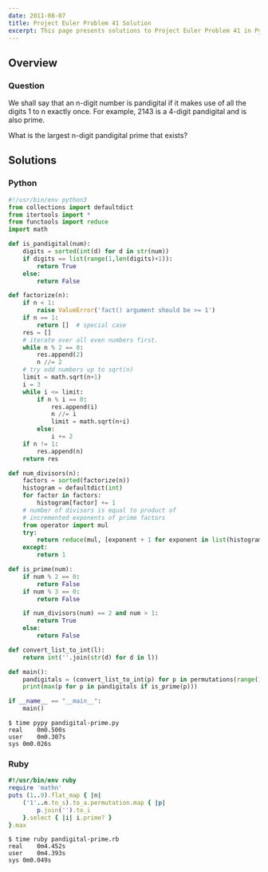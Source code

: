 ```yaml
---
date: 2011-08-07
title: Project Euler Problem 41 Solution
excerpt: This page presents solutions to Project Euler Problem 41 in Python and Ruby.
---
```



## Overview


### Question

We shall say that an n-digit number is pandigital if it makes use of all the 
digits 1 to n exactly once. For example, 2143 is a 4-digit pandigital and is 
also prime.

What is the largest n-digit pandigital prime that exists?






## Solutions

### Python

```python
#!/usr/bin/env python3
from collections import defaultdict
from itertools import *
from functools import reduce
import math

def is_pandigital(num):
    digits = sorted(int(d) for d in str(num))
    if digits == list(range(1,len(digits)+1)):
        return True
    else:
        return False

def factorize(n):
    if n < 1:
        raise ValueError('fact() argument should be >= 1')
    if n == 1:
        return []  # special case
    res = []
    # iterate over all even numbers first.
    while n % 2 == 0:
        res.append(2)
        n //= 2
    # try odd numbers up to sqrt(n)
    limit = math.sqrt(n+1)
    i = 3
    while i <= limit:
        if n % i == 0:
            res.append(i)
            n //= i
            limit = math.sqrt(n+i)
        else:
            i += 2
    if n != 1:
        res.append(n)
    return res

def num_divisors(n):
    factors = sorted(factorize(n))
    histogram = defaultdict(int)
    for factor in factors:
        histogram[factor] += 1
    # number of divisors is equal to product of 
    # incremented exponents of prime factors
    from operator import mul
    try:
        return reduce(mul, [exponent + 1 for exponent in list(histogram.values())])
    except:
        return 1

def is_prime(num):
    if num % 2 == 0:
        return False
    if num % 3 == 0:
        return False

    if num_divisors(num) == 2 and num > 1:
        return True
    else:
        return False

def convert_list_to_int(l):
    return int(''.join(str(d) for d in l))

def main():
    pandigitals = (convert_list_to_int(p) for p in permutations(range(1,8)))
    print(max(p for p in pandigitals if is_prime(p)))

if __name__ == "__main__":
    main()
```


```
$ time pypy pandigital-prime.py
real	0m0.500s
user	0m0.307s
sys	0m0.026s
```



### Ruby

```ruby
#!/usr/bin/env ruby
require 'mathn'
puts (1..9).flat_map { |n|
	('1'..n.to_s).to_a.permutation.map { |p|
		p.join('').to_i
	}.select { |i| i.prime? }
}.max
```


```
$ time ruby pandigital-prime.rb
real	0m4.452s
user	0m4.393s
sys	0m0.049s
```


